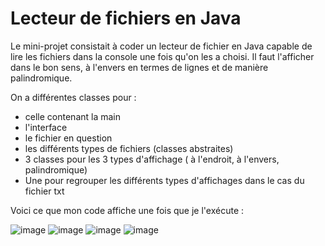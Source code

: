 # Lecteur de fichiers en Java 

Le mini-projet consistait à coder un lecteur de fichier en Java capable de lire les fichiers dans la console une fois qu'on les a choisi. 
Il faut l'afficher dans le bon sens, à l'envers en termes de lignes et de manière palindromique. 

On a différentes classes pour : 

- celle contenant la main 
- l'interface 
- le fichier en question 
- les différents types de fichiers (classes abstraites) 
- 3 classes pour les 3 types d'affichage ( à l'endroit, à l'envers, palindromique) 
- Une pour regrouper les différents types d'affichages dans le cas du fichier txt 

Voici ce que mon code affiche une fois que je l'exécute : 

![image](https://user-images.githubusercontent.com/90463820/137369644-a186a85b-eb8e-4e60-b236-28f3147e31d5.png)
![image](https://user-images.githubusercontent.com/90463820/137369633-d52ac785-4260-47a5-b24a-5fa9f01e0d2f.png)
![image](https://user-images.githubusercontent.com/90463820/137369624-c42a702c-a45c-48b2-b710-8e0a2f2b430c.png)
![image](https://user-images.githubusercontent.com/90463820/137369611-e854e069-4185-4b4f-8d7e-3cb271eefa50.png)
